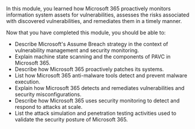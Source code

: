 In this module, you learned how Microsoft 365 proactively monitors information system assets for vulnerabilities, assesses the risks associated with discovered vulnerabilities, and remediates them in a timely manner.

Now that you have completed this module, you should be able to:

- Describe Microsoft's Assume Breach strategy in the context of vulnerability management and security monitoring.
- Explain machine state scanning and the components of PAVC in Microsoft 365.
- Describe how Microsoft 365 proactively patches its systems.
- List how Microsoft 365 anti-malware tools detect and prevent malware execution.
- Explain how Microsoft 365 detects and remediates vulnerabilities and security misconfigurations.
- Describe how Microsoft 365 uses security monitoring to detect and respond to attacks at scale.
- List the attack simulation and penetration testing activities used to validate the security posture of Microsoft 365.
